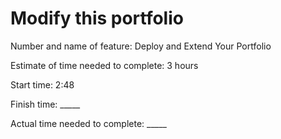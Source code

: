 # Modify this portfolio

Number and name of feature: Deploy and Extend Your Portfolio

Estimate of time needed to complete: 3 hours  

Start time: 2:48

Finish time: _____

Actual time needed to complete: _____
